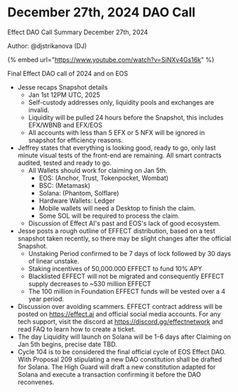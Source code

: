 # December 27th, 2024 DAO Call

Effect DAO Call Summary December 27th, 2024

Author: @djstrikanova (DJ)

{% embed url="https://www.youtube.com/watch?v=SiNXv4Gs16k" %}

Final Effect DAO call of 2024 and on EOS

* Jesse recaps Snapshot details
  * Jan 1st 12PM UTC, 2025
  * Self-custody addresses only, liquidity pools and exchanges are invalid.
  * Liquidity will be pulled 24 hours before the Snapshot, this includes EFX/WBNB and EFX/EOS
  * All accounts with less than 5 EFX or 5 NFX will be ignored in snapshot for efficiency reasons.
* Jeffrey states that everything is looking good, ready to go, only last minute visual tests of the front-end are remaining. All smart contracts audited, tested and ready to go.
  * All Wallets should work for claiming on Jan 5th.
    * EOS: (Anchor, Trust, Tokenpocket, Wombat)
    * BSC: (Metamask)
    * Solana: (Phantom, Solflare)
    * Hardware Wallets: Ledger
    * Mobile wallets will need a Desktop to finish the claim.
    * Some SOL will be required to process the claim.
  * Discussion of Effect AI's past and EOS's lack of good ecosystem.
* Jesse posts a rough outline of EFFECT distribution, based on a test snapshot taken recently, so there may be slight changes after the official Snapshot.
  * Unstaking Period confirmed to be 7 days of lock followed by 30 days of linear unstake.
  * Staking incentives of 50,000.000 EFFECT to fund 10% APY
  * Blacklisted EFFECT will not be migrated and consequently EFFECT supply decreases to \~530 million EFFECT
  * The 100 million in Foundation EFFECT funds will be vested over a 4 year period.
* Discussion over avoiding scammers. EFFECT contract address will be posted on https://effect.ai and official social media accounts. For any tech support, visit the discord at https://discord.gg/effectnetwork and read FAQ to learn how to create a ticket.
* The day Liquidity will launch on Solana will be 1-6 days after Claiming on Jan 5th begins, precise date TBD.
* Cycle 104 is to be considered the final official cycle of EOS Effect DAO. With Proposal 209 stipulating a new DAO constitution shall be drafted for Solana. The High Guard will draft a new constitution adapted for Solana and execute a transaction confirming it before the DAO reconvenes.
